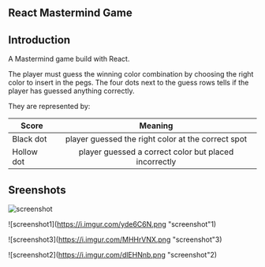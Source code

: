 ## React Mastermind Game

## Introduction

A Mastermind game build with React.

The player must guess the winning color combination by choosing the right color to insert in the pegs. The four dots next to the guess rows tells if the player has guessed anything correctly.

They are represented by:

| Score      |                        Meaning                        |
| ---------- | :---------------------------------------------------: |
| Black dot  |  player guessed the right color at the correct spot   |
| Hollow dot | player guessed a correct color but placed incorrectly |

## Sreenshots

![screenshot](https://i.imgur.com/QF2fwUh.png "screenshot")

![screenshot1](https://i.imgur.com/yde6C6N.png "screenshot"1)

![screenshot3](https://i.imgur.com/MHHrVNX.png "screenshot"3)

![screenshot2](https://i.imgur.com/dlEHNnb.png "screenshot"2)
